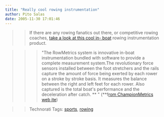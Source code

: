 ```yaml
---
title: "Really cool rowing instrumentation"
author: Pito Salas
date: 2005-11-30 17:01:46
---
```


>>

>> If there are any rowing fanatics out there, or competitive rowing coaches,
[take a look at this cool in-
boat](<http://www.championmetrics.com/index.html>) rowing instrumentation
product.

>>

>>> "The RowMetrics system is innovative in-boat instrumentation bundled with
software to provide a complete measurement system.The revolutionary force
sensors installed between the foot stretchers and the rails capture the amount
of force being exerted by each rower on a stroke by stroke basis. It measures
the balance between the right and left feet for each rower. Also captured is
the total boat's performance and the deceleration after catch. ** " (**f[rom
ChampionMetrics web ite](<http://www.championmetrics.com/index.html>))

>>

>> Technorati Tags: [sports](<http://www.technorati.com/tag/sports>),
[rowing](<http://www.technorati.com/tag/rowing>)


